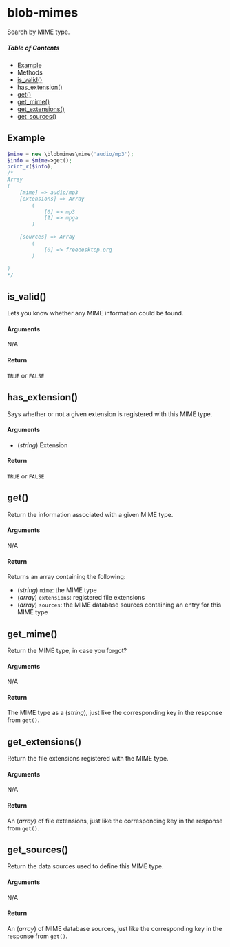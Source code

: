 # blob-mimes

Search by MIME type.



##### Table of Contents

 * [Example](#example)
 * Methods
  * [is_valid()](#is_valid)
  * [has_extension()](#has_extension)
  * [get()](#get)
  * [get_mime()](#get_mime)
  * [get_extensions()](#get_extensions)
  * [get_sources()](#get_sources)



## Example

```php
$mime = new \blobmimes\mime('audio/mp3');
$info = $mime->get();
print_r($info);
/*
Array
(
    [mime] => audio/mp3
    [extensions] => Array
        (
            [0] => mp3
            [1] => mpga
        )

    [sources] => Array
        (
            [0] => freedesktop.org
        )

)
*/
```



## is_valid()

Lets you know whether any MIME information could be found.

#### Arguments

N/A

#### Return

`TRUE` or `FALSE`



## has_extension()

Says whether or not a given extension is registered with this MIME type.

#### Arguments

 * (*string*) Extension

#### Return

`TRUE` or `FALSE`



## get()

Return the information associated with a given MIME type.

#### Arguments

N/A

#### Return

Returns an array containing the following:

 * (*string*) `mime`: the MIME type
 * (*array*) `extensions`: registered file extensions
 * (*array*) `sources`: the MIME database sources containing an entry for this MIME type



## get_mime()

Return the MIME type, in case you forgot?

#### Arguments

N/A

#### Return

The MIME type as a (*string*), just like the corresponding key in the response from `get()`.



## get_extensions()

Return the file extensions registered with the MIME type.

#### Arguments

N/A

#### Return

An (*array*) of file extensions, just like the corresponding key in the response from `get()`.



## get_sources()

Return the data sources used to define this MIME type.

#### Arguments

N/A

#### Return

An (*array*) of MIME database sources, just like the corresponding key in the response from `get()`.